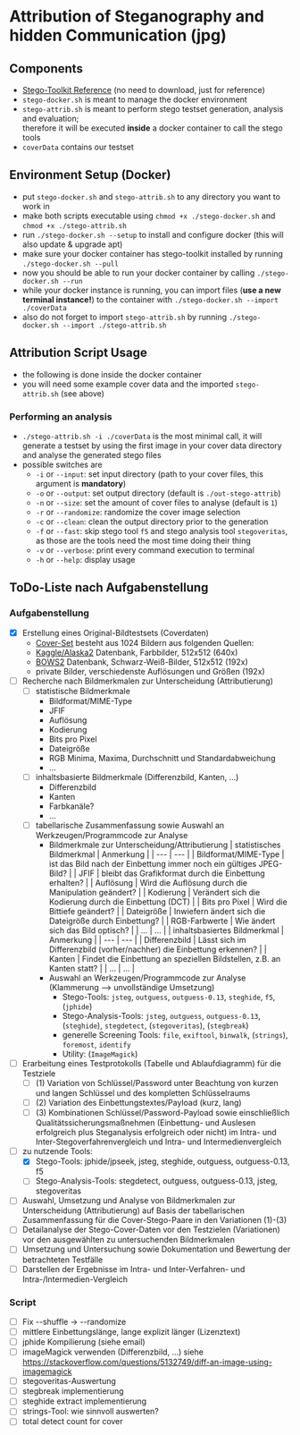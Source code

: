 # Attribution of Steganography and hidden Communication (jpg)
## Components
- [Stego-Toolkit Reference](https://github.com/DominicBreuker/stego-toolkit) (no need to download, just for reference)
- `stego-docker.sh` is meant to manage the docker environment
- `stego-attrib.sh` is meant to perform stego testset generation, analysis and evaluation;  
  therefore it will be executed **inside** a docker container to call the stego tools
- `coverData` contains our testset
## Environment Setup (Docker)
- put `stego-docker.sh` and `stego-attrib.sh` to any directory you want to work in
- make both scripts executable using `chmod +x ./stego-docker.sh` and `chmod +x ./stego-attrib.sh`
- run `./stego-docker.sh --setup` to install and configure docker (this will also update & upgrade apt)
- make sure your docker container has stego-toolkit installed by running `./stego-docker.sh --pull`
- now you should be able to run your docker container by calling `./stego-docker.sh --run`
- while your docker instance is running, you can import files (**use a new terminal instance!**) to the container with `./stego-docker.sh --import ./coverData`
- also do not forget to import `stego-attrib.sh` by running `./stego-docker.sh --import ./stego-attrib.sh`
## Attribution Script Usage
- the following is done inside the docker container
- you will need some example cover data and the imported `stego-attrib.sh` (see above)
### Performing an analysis
- `./stego-attrib.sh -i ./coverData` is the most minimal call, it will generate a testset by using the first image in your cover data directory and analyse the generated stego files
- possible switches are
  - `-i` or `--input`: set input directory (path to your cover files, this argument is **mandatory**)
  - `-o` or `--output`: set output directory (default is `./out-stego-attrib`)
  - `-n` or `--size`: set the amount of cover files to analyse (default is `1`)
  - `-r` or `--randomize`: randomize the cover image selection
  - `-c` or `--clean`: clean the output directory prior to the generation
  - `-f` or `--fast`: skip stego tool `f5` and stego analysis tool `stegoveritas`, as those are the tools need the most time doing their thing
  - `-v` or `--verbose`: print every command execution to terminal
  - `-h` or `--help`: display usage
## ToDo-Liste nach Aufgabenstellung
### Aufgabenstellung
- [X] Erstellung eines Original-Bildtestsets (Coverdaten)
  - [Cover-Set](./coverData) besteht aus 1024 Bildern aus folgenden Quellen:
  - [Kaggle/Alaska2](https://www.kaggle.com/competitions/alaska2-image-steganalysis/data?select=Cover) Datenbank, Farbbilder, 512x512 (640x)
  - [BOWS2](http://bows2.ec-lille.fr/) Datenbank, Schwarz-Weiß-Bilder, 512x512 (192x)
  - private Bilder, verschiedenste Auflösungen und Größen (192x)
- [ ] Recherche nach Bildmerkmalen zur Unterscheidung (Attributierung)
  - [ ] statistische Bildmerkmale
    - Bildformat/MIME-Type
    - JFIF
    - Auflösung
    - Kodierung
    - Bits pro Pixel
    - Dateigröße
    - RGB Minima, Maxima, Durchschnitt und Standardabweichung
    - ...
  - [ ] inhaltsbasierte Bildmerkmale (Differenzbild, Kanten, ...)
    - Differenzbild
    - Kanten
    - Farbkanäle?
    - ...
  - [ ] tabellarische Zusammenfassung sowie Auswahl an Werkzeugen/Programmcode zur Analyse
    - Bildmerkmale zur Unterscheidung/Attributierung
      | statistisches Bildmerkmal | Anmerkung |
      | --- | --- |
      | Bildformat/MIME-Type | ist das Bild nach der Einbettung immer noch ein gültiges JPEG-Bild? |
      | JFIF | bleibt das Grafikformat durch die Einbettung erhalten? |
      | Auflösung | Wird die Auflösung durch die Manipulation geändert? |
      | Kodierung | Verändert sich die Kodierung durch die Einbettung (DCT) |
      | Bits pro Pixel | Wird die Bittiefe geändert?  |
      | Dateigröße | Inwiefern ändert sich die Dateigröße durch Einbettung? |
      | RGB-Farbwerte | Wie ändert sich das Bild optisch? |
      | ... | ... |
      | inhaltsbasiertes Bildmerkmal | Anmerkung |
      | --- | --- |
      | Differenzbild | Lässt sich im Differenzbild (vorher/nachher) die Einbettung erkennen? |
      | Kanten | Findet die Einbettung an speziellen Bildstellen, z.B. an Kanten statt? |
      | ... | ... |
    - Auswahl an Werkzeugen/Programmcode zur Analyse (Klammerung --> unvollständige Umsetzung)
      - Stego-Tools: `jsteg`, `outguess`, `outguess-0.13`, `steghide`, `f5`, (`jphide`)
      - Stego-Analysis-Tools: `jsteg`, `outguess`, `outguess-0.13`, (`steghide`), `stegdetect`,  (`stegoveritas`), (`stegbreak`)
      - generelle Screening Tools: `file`, `exiftool`, `binwalk`, (`strings`), `foremost`, `identify`
      - Utility: (`ImageMagick`)
- [ ] Erarbeitung eines Testprotokolls (Tabelle und Ablaufdiagramm) für die Testziele
  - [ ] (1) Variation von Schlüssel/Password unter Beachtung von kurzen und langen Schlüssel und des kompletten Schlüsselraums
  - [ ] (2) Variation des Einbettungstextes/Payload (kurz, lang)
  - [ ] (3) Kombinationen Schlüssel/Password-Payload sowie einschließlich Qualitätssicherungsmaßnehmen (Einbettung- und Auslesen erfolgreich plus Steganalysis erfolgreich oder nicht) im Intra- und Inter-Stegoverfahrenvergleich und Intra- und Intermedienvergleich 
- [ ] zu nutzende Tools:
  - [X] Stego-Tools: jphide/jpseek, jsteg, steghide, outguess, outguess-0.13, f5
  - [ ] Stego-Analysis-Tools: stegdetect, outguess, outguess-0.13, jsteg, stegoveritas
- [ ] Auswahl, Umsetzung und Analyse von Bildmerkmalen zur Unterscheidung (Attributierung) auf Basis der tabellarischen Zusammenfassung für die Cover-Stego-Paare in den Variationen (1)-(3)
- [ ] Detailanalyse der Stego-Cover-Daten vor den Testzielen (Variationen) vor den ausgewählten zu untersuchenden Bildmerkmalen
- [ ] Umsetzung und Untersuchung sowie Dokumentation und Bewertung der betrachteten Testfälle
- [ ] Darstellen der Ergebnisse im Intra- und Inter-Verfahren- und Intra-/Intermedien-Vergleich 
### Script
- [ ] Fix --shuffle -> --randomize
- [ ] mittlere Einbettungslänge, lange explizit länger (Lizenztext)
- [ ] jphide Kompilierung (siehe email)
- [ ] imageMagick verwenden (Differenzbild, ...) siehe https://stackoverflow.com/questions/5132749/diff-an-image-using-imagemagick
- [ ] stegoveritas-Auswertung
- [ ] stegbreak implementierung
- [ ] steghide extract implementierung
- [ ] strings-Tool: wie sinnvoll auswerten?
- [ ] total detect count for cover

